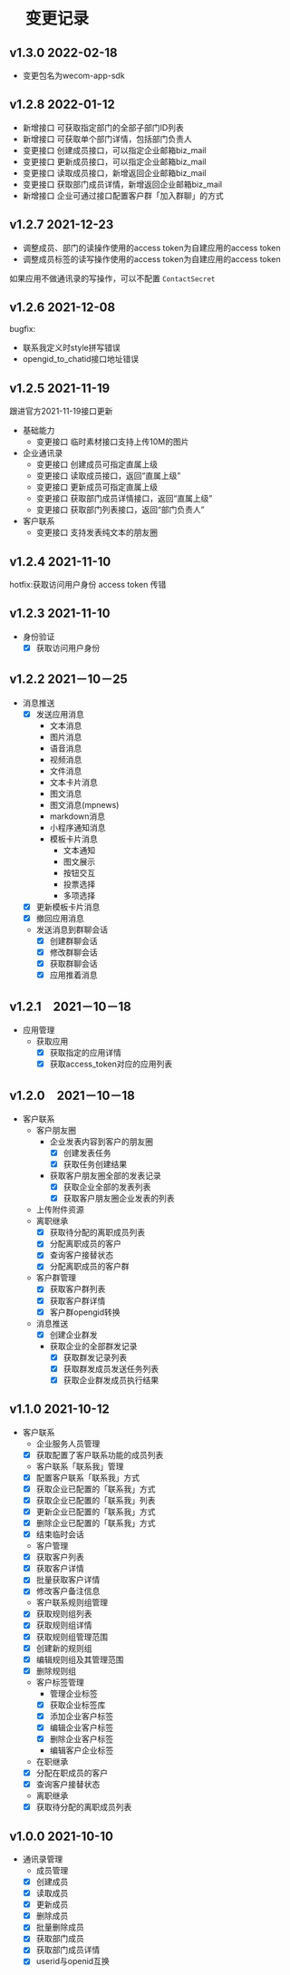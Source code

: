 # 　变更记录

## v1.3.0 2022-02-18
* 变更包名为wecom-app-sdk

## v1.2.8 2022-01-12
* 新增接口 可获取指定部门的全部子部门ID列表
* 新增接口 可获取单个部门详情，包括部门负责人
* 变更接口 创建成员接口，可以指定企业邮箱biz_mail
* 变更接口 更新成员接口，可以指定企业邮箱biz_mail
* 变更接口 读取成员接口，新增返回企业邮箱biz_mail
* 变更接口 获取部门成员详情，新增返回企业邮箱biz_mail
* 新增接口 企业可通过接口配置客户群「加入群聊」的方式

## v1.2.7 2021-12-23

* 调整成员、部门的读操作使用的access token为自建应用的access token
* 调整成员标签的读写操作使用的access token为自建应用的access token

如果应用不做通讯录的写操作，可以不配置 `ContactSecret`

## v1.2.6 2021-12-08

bugfix:
* 联系我定义时style拼写错误
* opengid_to_chatid接口地址错误


## v1.2.5 2021-11-19

跟进官方2021-11-19接口更新

- 基础能力
    - 变更接口 临时素材接口支持上传10M的图片
- 企业通讯录
    - 变更接口 创建成员可指定直属上级
    - 变更接口 读取成员接口，返回“直属上级”
    - 变更接口 更新成员可指定直属上级
    - 变更接口 获取部门成员详情接口，返回“直属上级”
    - 变更接口 获取部门列表接口，返回“部门负责人”
- 客户联系
    - 变更接口 支持发表纯文本的朋友圈

## v1.2.4 2021-11-10

hotfix:获取访问用户身份 access token 传错

## v1.2.3 2021-11-10

- 身份验证
    - [x] 获取访问用户身份

## v1.2.2 2021－10－25

- 消息推送
    - [x] 发送应用消息
        - 文本消息
        - 图片消息
        - 语音消息
        - 视频消息
        - 文件消息
        - 文本卡片消息
        - 图文消息
        - 图文消息(mpnews)
        - markdown消息
        - 小程序通知消息
        - 模板卡片消息
            - 文本通知
            - 图文展示
            - 按钮交互
            - 投票选择
            - 多项选择
    - [x] 更新模板卡片消息
    - [x] 撤回应用消息
    - 发送消息到群聊会话
        - [x] 创建群聊会话
        - [x] 修改群聊会话
        - [x] 获取群聊会话
        - [x] 应用推着消息

## v1.2.1　2021－10－18

- 应用管理
    - 获取应用
        - [x] 获取指定的应用详情
        - [x] 获取access_token对应的应用列表

## v1.2.0　2021－10－18

- 客户联系
    - 客户朋友圈
        - 企业发表内容到客户的朋友圈
            - [x] 创建发表任务
            - [x] 获取任务创建结果
        - 获取客户朋友圈全部的发表记录
            - [x] 获取企业全部的发表列表
            - [x] 获取客户朋友圈企业发表的列表
    - 上传附件资源
    - 离职继承
        - [x] 获取待分配的离职成员列表
        - [x] 分配离职成员的客户
        - [x] 查询客户接替状态
        - [x] 分配离职成员的客户群
    - 客户群管理
        - [x] 获取客户群列表
        - [x] 获取客户群详情
        - [x] 客户群opengid转换
    - 消息推送
        - [x] 创建企业群发
        - 获取企业的全部群发记录
            - [x] 获取群发记录列表
            - [x] 获取群发成员发送任务列表
            - [x] 获取企业群发成员执行结果

## v1.1.0 2021-10-12

- 客户联系
    - 企业服务人员管理
    - [x] 获取配置了客户联系功能的成员列表
    - 客户联系「联系我」管理
    - [x] 配置客户联系「联系我」方式
    - [x] 获取企业已配置的「联系我」方式
    - [x] 获取企业已配置的「联系我」列表
    - [x] 更新企业已配置的「联系我」方式
    - [x] 删除企业已配置的「联系我」方式
    - [x] 结束临时会话
    - 客户管理
    - [x] 获取客户列表
    - [x] 获取客户详情
    - [x] 批量获取客户详情
    - [x] 修改客户备注信息
    - 客户联系规则组管理
    - [x] 获取规则组列表
    - [x] 获取规则组详情
    - [x] 获取规则组管理范围
    - [x] 创建新的规则组
    - [x] 编辑规则组及其管理范围
    - [x] 删除规则组
    - 客户标签管理
        - 管理企业标签
        - [x] 获取企业标签库
        - [x] 添加企业客户标签
        - [x] 编辑企业客户标签
        - [x] 删除企业客户标签
        - 编辑客户企业标签
    - 在职继承
    - [x] 分配在职成员的客户
    - [x] 查询客户接替状态
    - 离职继承
    - [x] 获取待分配的离职成员列表

## v1.0.0 2021-10-10

- 通讯录管理
    - 成员管理
    - [x] 创建成员
    - [x] 读取成员
    - [x] 更新成员
    - [x] 删除成员
    - [x] 批量删除成员
    - [x] 获取部门成员
    - [x] 获取部门成员详情
    - [x] userid与openid互换